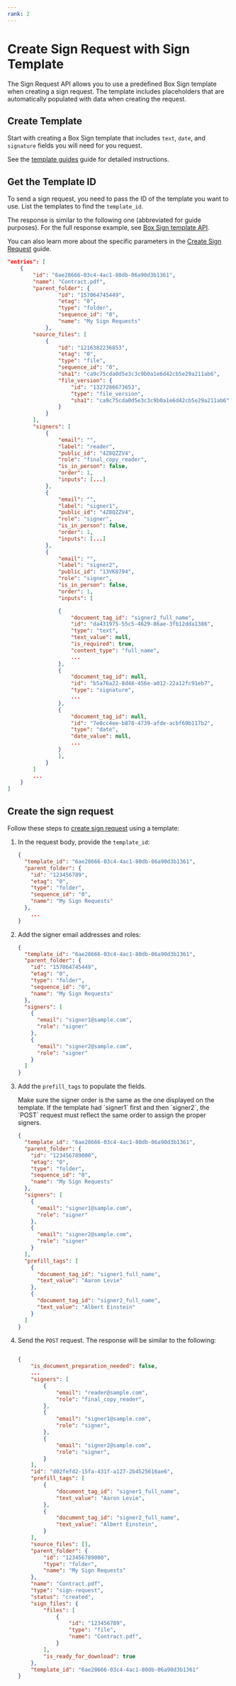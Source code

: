 ```yaml
---
rank: 2
---
```


# Create Sign Request with Sign Template

The Sign Request API allows you to use a predefined Box Sign
template when creating a sign request.
The template includes placeholders
that are automatically populated with data
when creating the request.

## Create Template

Start with creating a Box Sign template
that includes `text`, `date`,
and `signature` fields you will need for
you request.

See the [template guides][docuprep] guide
for detailed instructions.

## Get the Template ID

To send a sign request, you need to pass the ID
of the template you want to use.
List the templates to find the `template_id`.

<Samples id='get_templates' />

The response is similar to the following one
(abbreviated for guide purposes).
For the full response example, see
[Box Sign template API][template].

You can also learn more about the specific
parameters in the [Create Sign Request][signrequest] guide.

```json
"entries": [
    {
        "id": "6ae28666-03c4-4ac1-80db-06a90d3b1361",
        "name": "Contract.pdf",
        "parent_folder": {
                "id": "157064745449",
                "etag": "0",
                "type": "folder",
                "sequence_id": "0",
                "name": "My Sign Requests"
            },
        "source_files": [
            {
                "id": "1216382236853",
                "etag": "0",
                "type": "file",
                "sequence_id": "0",
                "sha1": "ca9c75cda0d5e3c3c9b0a1e6d42cb5e29a211ab6",
                "file_version": {
                    "id": "1327286673653",
                    "type": "file_version",
                    "sha1": "ca9c75cda0d5e3c3c9b0a1e6d42cb5e29a211ab6"
                }
            }
        ],
        "signers": [
            {
                "email": "",
                "label": "reader",
                "public_id": "4Z8QZZV4",
                "role": "final_copy_reader",
                "is_in_person": false,
                "order": 1,
                "inputs": [...]
            },
            {
                "email": "",
                "label": "signer1",
                "public_id": "4Z8QZZV4",
                "role": "signer",
                "is_in_person": false,
                "order": 1,
                "inputs": [...]
            },
            {
                "email": "",
                "label": "signer2",
                "public_id": "13VK8794",
                "role": "signer",
                "is_in_person": false,
                "order": 1,
                "inputs": [

                {
                    "document_tag_id": "signer2_full_name",
                    "id": "da431975-55c5-4629-86ae-3fb12dda1386",
                    "type": "text",
                    "text_value": null,
                    "is_required": true,
                    "content_type": "full_name",
                    ...
                },
                {
                    "document_tag_id": null,
                    "id": "b5a76a22-8d48-456e-a012-22a12fc91eb7",
                    "type": "signature",
                    ...
                },
                {
                    "document_tag_id": null,
                    "id": "7e0cc4ee-b878-4739-afde-acbf69b117b2",
                    "type": "date",
                    "date_value": null,
                    ...
                }
                ],
            }
        ]
        ...
    }
]
```

## Create the sign request

Follow these steps to [create sign request][signrequest] using a template:

1. In the request body, provide the `template_id`:

   ```json
   {
     "template_id": "6ae28666-03c4-4ac1-80db-06a90d3b1361",
     "parent_folder": {
       "id": "123456789",
       "etag": "0",
       "type": "folder",
       "sequence_id": "0",
       "name": "My Sign Requests"
     },
       ...
   }
   ```

1. Add the signer email addresses and roles:

   ```json
   {
     "template_id": "6ae28666-03c4-4ac1-80db-06a90d3b1361",
     "parent_folder": {
       "id": "157064745449",
       "etag": "0",
       "type": "folder",
       "sequence_id": "0",
       "name": "My Sign Requests"
     },
     "signers": [
       {
         "email": "signer1@sample.com",
         "role": "signer"
       },
       {
         "email": "signer2@sample.com",
         "role": "signer"
       }
     ]
   }
   ```

1. Add the `prefill_tags` to populate the fields.
   
   <Message>
   Make sure the signer order is the same as the one
   displayed on the template. If the template had `signer1`
   first and then `signer2`, the `POST` request must reflect
   the same order to assign the proper signers.
   </Message>

   ```json
   {
     "template_id": "6ae28666-03c4-4ac1-80db-06a90d3b1361",
     "parent_folder": {
       "id": "123456789000",
       "etag": "0",
       "type": "folder",
       "sequence_id": "0",
       "name": "My Sign Requests"
     },
     "signers": [
       {
         "email": "signer1@sample.com",
         "role": "signer"
       },
       {
         "email": "signer2@sample.com",
         "role": "signer"
       }
     ],
     "prefill_tags": [
       {
         "document_tag_id": "signer1_full_name",
         "text_value": "Aaron Levie"
       },
       {
         "document_tag_id": "signer2_full_name",
         "text_value": "Albert Einstein"
       }
     ]
   }
   ```

1. Send the `POST` request. The response will be similar to the following:

   ```json

   {
       "is_document_preparation_needed": false,
       ...
       "signers": [
           {
               "email": "reader@sample.com",
               "role": "final_copy_reader",
           },
           {
               "email": "signer1@sample.com",
               "role": "signer",
           },
           {
               "email": "signer2@sample.com",
               "role": "signer",
           }
       ],
       "id": "d02fefd2-15fa-431f-a127-2b4525616ae6",
       "prefill_tags": [
           {
               "document_tag_id": "signer1_full_name",
               "text_value": "Aaron Levie",
           },
           {
               "document_tag_id": "signer2_full_name",
               "text_value": "Albert Einstein",
           }
       ],
       "source_files": [],
       "parent_folder": {
           "id": "123456789000",
           "type": "folder",
           "name": "My Sign Requests"
       },
       "name": "Contract.pdf",
       "type": "sign-request",
       "status": "created",
       "sign_files": {
           "files": [
               {
                   "id": "123456789",
                   "type": "file",
                   "name": "Contract.pdf",
               }
           ],
           "is_ready_for_download": true
       },
       "template_id": "6ae28666-03c4-4ac1-80db-06a90d3b1361"
   }
   ```

[signrequest]: e://post-sign-requests
[docuprep]: https://support.box.com/hc/en-us/articles/4404094944915-Creating-templates
[parentfolder]: g://box-sign/create-sign-request#parent-folder
[signers]: g://box-sign/create-sign-request#signers
[template]: e://get-sign-templates#response-example
